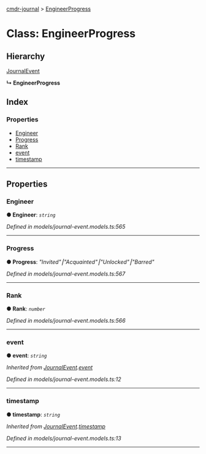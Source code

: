 [cmdr-journal](../README.md) > [EngineerProgress](../classes/engineerprogress.md)



# Class: EngineerProgress

## Hierarchy


 [JournalEvent](journalevent.md)

**↳ EngineerProgress**







## Index

### Properties

* [Engineer](engineerprogress.md#engineer)
* [Progress](engineerprogress.md#progress)
* [Rank](engineerprogress.md#rank)
* [event](engineerprogress.md#event)
* [timestamp](engineerprogress.md#timestamp)



---
## Properties
<a id="engineer"></a>

###  Engineer

**●  Engineer**:  *`string`* 

*Defined in models/journal-event.models.ts:565*





___

<a id="progress"></a>

###  Progress

**●  Progress**:  *"Invited"⎮"Acquainted"⎮"Unlocked"⎮"Barred"* 

*Defined in models/journal-event.models.ts:567*





___

<a id="rank"></a>

###  Rank

**●  Rank**:  *`number`* 

*Defined in models/journal-event.models.ts:566*





___

<a id="event"></a>

###  event

**●  event**:  *`string`* 

*Inherited from [JournalEvent](journalevent.md).[event](journalevent.md#event)*

*Defined in models/journal-event.models.ts:12*





___

<a id="timestamp"></a>

###  timestamp

**●  timestamp**:  *`string`* 

*Inherited from [JournalEvent](journalevent.md).[timestamp](journalevent.md#timestamp)*

*Defined in models/journal-event.models.ts:13*





___



